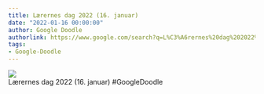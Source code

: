 ```yaml
---
title: Lærernes dag 2022 (16. januar)
date: "2022-01-16 00:00:00"
author: Google Doodle
authorlink: https://www.google.com/search?q=L%C3%A6rernes%20dag%202022%20(16.%20januar)
tags:
- Google-Doodle
---
```

<img src="https://www.google.com/logos/doodles/2022/teachers-day-2022-january-16-6753651837109179-l.png" referrerpolicy="no-referrer"><br>Lærernes dag 2022 (16. januar) #GoogleDoodle